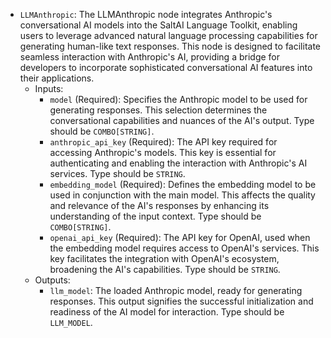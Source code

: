 - `LLMAnthropic`: The LLMAnthropic node integrates Anthropic's conversational AI models into the SaltAI Language Toolkit, enabling users to leverage advanced natural language processing capabilities for generating human-like text responses. This node is designed to facilitate seamless interaction with Anthropic's AI, providing a bridge for developers to incorporate sophisticated conversational AI features into their applications.
    - Inputs:
        - `model` (Required): Specifies the Anthropic model to be used for generating responses. This selection determines the conversational capabilities and nuances of the AI's output. Type should be `COMBO[STRING]`.
        - `anthropic_api_key` (Required): The API key required for accessing Anthropic's models. This key is essential for authenticating and enabling the interaction with Anthropic's AI services. Type should be `STRING`.
        - `embedding_model` (Required): Defines the embedding model to be used in conjunction with the main model. This affects the quality and relevance of the AI's responses by enhancing its understanding of the input context. Type should be `COMBO[STRING]`.
        - `openai_api_key` (Required): The API key for OpenAI, used when the embedding model requires access to OpenAI's services. This key facilitates the integration with OpenAI's ecosystem, broadening the AI's capabilities. Type should be `STRING`.
    - Outputs:
        - `llm_model`: The loaded Anthropic model, ready for generating responses. This output signifies the successful initialization and readiness of the AI model for interaction. Type should be `LLM_MODEL`.
